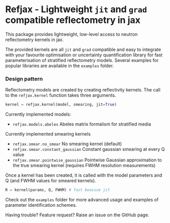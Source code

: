 # Refjax - Lightweight `jit` and `grad` compatible reflectometry in jax

This package provides lightweight, low-level access to neutron reflectometry kernels in jax.

The provided kernels are all `jit` and `grad` compatible and easy to integrate with your favourite optimisation or uncertainty quantification library for fast parameterisation of stratified reflectometry models. Several examples for popular libraries are available in the `examples` folder.

### Design pattern

Reflectometry models are created by creating reflectivity kernels. The call to the `refjax.kernel` function takes three arguments.

```python
kernel = refjax.kernel(model, smearing, jit=True)
```

Currently implemented models:
- `refjax.models.abeles` Abeles matrix formalism for stratified media

Currently implemented smearing kernels
- `refjax.smear.no_smear` No smearing kernel (default)
- `refjax.smear.constant_gaussian` Constant gaussian smearing at every Q value
- `refjax.smear.pointwise_gaussian` Pointwise Gaussian approximation to the true smearing kernel (requires FWHM resolution measurements)

Once a kernel has been created, it is called with the model parameters and Q (and FWHM values for smeared kernels).

```python
R = kernel(params, Q, FWHM) # fast beacuse jit
```

Check out the `examples` folder for more advanced usage and examples of parameter identification schemes. 

Having trouble? Feature request? Raise an issue on the GitHub page.